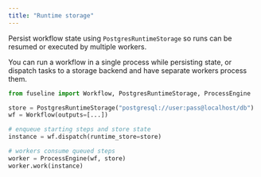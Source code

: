 ```yaml
---
title: "Runtime storage"
---
```


Persist workflow state using `PostgresRuntimeStorage` so runs can be resumed or executed by multiple workers.

You can run a workflow in a single process while persisting state, or dispatch tasks to a storage backend and have separate workers process them.

```python
from fuseline import Workflow, PostgresRuntimeStorage, ProcessEngine

store = PostgresRuntimeStorage("postgresql://user:pass@localhost/db")
wf = Workflow(outputs=[...])

# enqueue starting steps and store state
instance = wf.dispatch(runtime_store=store)

# workers consume queued steps
worker = ProcessEngine(wf, store)
worker.work(instance)
```
